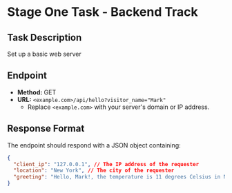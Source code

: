 # Stage One Task - Backend Track

## Task Description

Set up a basic web server

## Endpoint

- **Method:** GET
- **URL:** `<example.com>/api/hello?visitor_name="Mark"`
  - Replace `<example.com>` with your server's domain or IP address.

## Response Format

The endpoint should respond with a JSON object containing:

```json
{
  "client_ip": "127.0.0.1", // The IP address of the requester
  "location": "New York", // The city of the requester
  "greeting": "Hello, Mark!, the temperature is 11 degrees Celsius in New York"
}
```

